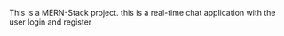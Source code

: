This is a MERN-Stack project.
this is a real-time chat application with the user login and register
